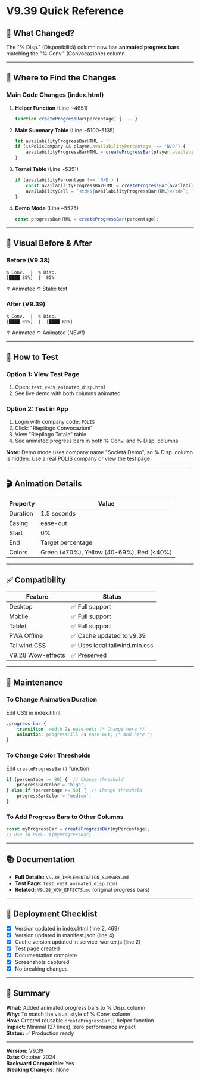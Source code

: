 # V9.39 Quick Reference

## 🎯 What Changed?

The "% Disp." (Disponibilità) column now has **animated progress bars** matching the "% Conv." (Convocazione) column.

---

## 📍 Where to Find the Changes

### Main Code Changes (index.html)

1. **Helper Function** (Line ~4651)
   ```javascript
   function createProgressBar(percentage) { ... }
   ```

2. **Main Summary Table** (Line ~5100-5135)
   ```javascript
   let availabilityProgressBarHTML = '';
   if (isPolisCompany && player.availabilityPercentage !== 'N/D') {
       availabilityProgressBarHTML = createProgressBar(player.availabilityPercentage);
   }
   ```

3. **Tornei Table** (Line ~5351)
   ```javascript
   if (availabilityPercentage !== 'N/D') {
       const availabilityProgressBarHTML = createProgressBar(availabilityPercentage);
       availabilityCell = `<td>${availabilityProgressBarHTML}</td>`;
   }
   ```

4. **Demo Mode** (Line ~5525)
   ```javascript
   const progressBarHTML = createProgressBar(percentage);
   ```

---

## 🎨 Visual Before & After

### Before (V9.38)
```
% Conv.  |  % Disp.
[████ 85%]  |  85%
```
↑ Animated    ↑ Static text

### After (V9.39)
```
% Conv.  |  % Disp.
[████ 85%]  |  [████ 85%]
```
↑ Animated    ↑ Animated (NEW!)

---

## 🧪 How to Test

### Option 1: View Test Page
1. Open: `test_v939_animated_disp.html`
2. See live demo with both columns animated

### Option 2: Test in App
1. Login with company code: `POLIS`
2. Click: "Riepilogo Convocazioni"
3. View "Riepilogo Totale" table
4. See animated progress bars in both % Conv. and % Disp. columns

**Note:** Demo mode uses company name "Società Demo", so % Disp. column is hidden. Use a real POLIS company or view the test page.

---

## 🎬 Animation Details

| Property | Value |
|----------|-------|
| Duration | 1.5 seconds |
| Easing | ease-out |
| Start | 0% |
| End | Target percentage |
| Colors | Green (≥70%), Yellow (40-69%), Red (<40%) |

---

## ✅ Compatibility

| Feature | Status |
|---------|--------|
| Desktop | ✅ Full support |
| Mobile | ✅ Full support |
| Tablet | ✅ Full support |
| PWA Offline | ✅ Cache updated to v9.39 |
| Tailwind CSS | ✅ Uses local tailwind.min.css |
| V9.28 Wow-effects | ✅ Preserved |

---

## 🔧 Maintenance

### To Change Animation Duration
Edit CSS in index.html:
```css
.progress-bar {
    transition: width 2s ease-out; /* Change here */
    animation: progressFill 2s ease-out; /* And here */
}
```

### To Change Color Thresholds
Edit `createProgressBar()` function:
```javascript
if (percentage >= 80) {  // Change threshold
    progressBarColor = 'high';
} else if (percentage >= 50) {  // Change threshold
    progressBarColor = 'medium';
}
```

### To Add Progress Bars to Other Columns
```javascript
const myProgressBar = createProgressBar(myPercentage);
// Use in HTML: ${myProgressBar}
```

---

## 📚 Documentation

- **Full Details:** `V9.39_IMPLEMENTATION_SUMMARY.md`
- **Test Page:** `test_v939_animated_disp.html`
- **Related:** `V9.28_WOW_EFFECTS.md` (original progress bars)

---

## 🚀 Deployment Checklist

- [x] Version updated in index.html (line 2, 469)
- [x] Version updated in manifest.json (line 4)
- [x] Cache version updated in service-worker.js (line 2)
- [x] Test page created
- [x] Documentation complete
- [x] Screenshots captured
- [x] No breaking changes

---

## 🎯 Summary

**What:** Added animated progress bars to % Disp. column  
**Why:** To match the visual style of % Conv. column  
**How:** Created reusable `createProgressBar()` helper function  
**Impact:** Minimal (27 lines), zero performance impact  
**Status:** ✅ Production ready

---

**Version:** V9.39  
**Date:** October 2024  
**Backward Compatible:** Yes  
**Breaking Changes:** None
